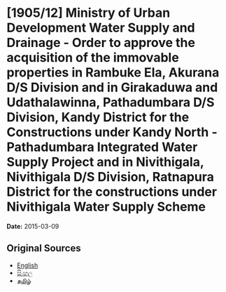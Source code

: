 # [1905/12] Ministry of Urban Development Water Supply and Drainage - Order to approve the acquisition of the immovable properties in Rambuke Ela, Akurana D/S Division and in Girakaduwa and Udathalawinna, Pathadumbara D/S Division, Kandy District for the Constructions under Kandy North - Pathadumbara Integrated Water Supply Project and in Nivithigala, Nivithigala D/S Division, Ratnapura District for the constructions under Nivithigala Water Supply Scheme

**Date:** 2015-03-09

## Original Sources

- [English](https://documents.gov.lk/view/extra-gazettes/2015/3/1905-12_E.pdf)
- [සිංහල](https://documents.gov.lk/view/extra-gazettes/2015/3/1905-12_S.pdf)
- [தமிழ்](https://documents.gov.lk/view/extra-gazettes/2015/3/1905-12_T.pdf)
